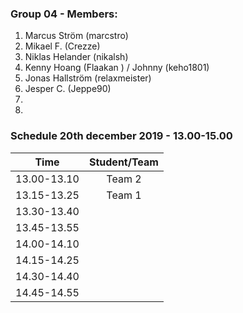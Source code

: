 ### Group 04 - Members:
1. Marcus Ström (marcstro)
2. Mikael F. (Crezze)
3. Niklas Helander (nikalsh)
4. Kenny Hoang (Flaakan ) / Johnny (keho1801)
5. Jonas Hallström (relaxmeister)
6. Jesper C. (Jeppe90)
7. 
8. 

### Schedule 20th december 2019 - 13.00-15.00


| Time        |  Student/Team | 
|-------------|:-------------:|
| 13.00-13.10 |    Team 2     |
| 13.15-13.25 |    Team 1     |
| 13.30-13.40 |               |
| 13.45-13.55 |               |
| 14.00-14.10 |               |
| 14.15-14.25 |               |
| 14.30-14.40 |               |
| 14.45-14.55 |               |
